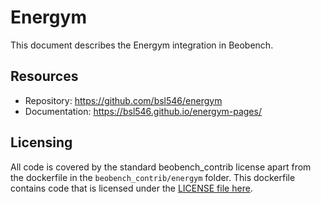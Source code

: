 # Energym

This document describes the Energym integration in Beobench.

## Resources
- Repository: <https://github.com/bsl546/energym>
- Documentation: <https://bsl546.github.io/energym-pages/>

## Licensing

All code is covered by the standard beobench_contrib license apart from the dockerfile in the `beobench_contrib/energym` folder. This dockerfile contains code that is licensed under the [LICENSE file here](https://github.com/bsl546/energym/blob/0133ca7a19d21352a427e1913755e1ebf6fd8bb6/LICENSE.txt).